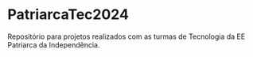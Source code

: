 # PatriarcaTec2024
Repositório para projetos realizados com as turmas de Tecnologia da EE Patriarca da Independência.
